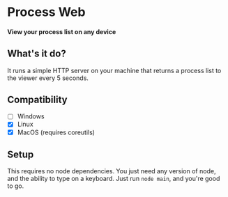 # Process Web
#### View your process list on any device
## What's it do?
It runs a simple HTTP server on your machine that returns a process list to the viewer every 5 seconds.
## Compatibility
- [ ] Windows
- [x] Linux
- [x] MacOS (requires coreutils)
## Setup
This requires no node dependencies. You just need any version of node, and the ability to type on a keyboard.
Just run `node main`, and you're good to go.
